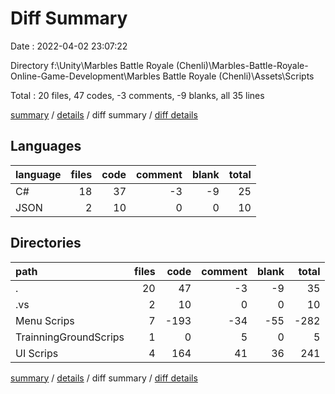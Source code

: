 # Diff Summary

Date : 2022-04-02 23:07:22

Directory f:\Unity\Marbles Battle Royale (Chenli)\Marbles-Battle-Royale-Online-Game-Development\Marbles Battle Royale (Chenli)\Assets\Scripts

Total : 20 files,  47 codes, -3 comments, -9 blanks, all 35 lines

[summary](results.md) / [details](details.md) / diff summary / [diff details](diff-details.md)

## Languages
| language | files | code | comment | blank | total |
| :--- | ---: | ---: | ---: | ---: | ---: |
| C# | 18 | 37 | -3 | -9 | 25 |
| JSON | 2 | 10 | 0 | 0 | 10 |

## Directories
| path | files | code | comment | blank | total |
| :--- | ---: | ---: | ---: | ---: | ---: |
| . | 20 | 47 | -3 | -9 | 35 |
| .vs | 2 | 10 | 0 | 0 | 10 |
| Menu Scrips | 7 | -193 | -34 | -55 | -282 |
| TrainningGroundScrips | 1 | 0 | 5 | 0 | 5 |
| UI Scrips | 4 | 164 | 41 | 36 | 241 |

[summary](results.md) / [details](details.md) / diff summary / [diff details](diff-details.md)